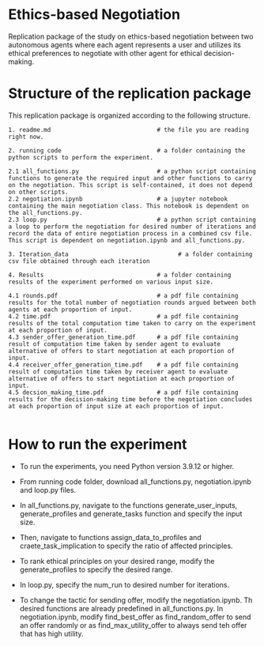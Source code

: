 # Ethics-based Negotiation
Replication package of the study on ethics-based negotiation between two autonomous agents where each agent represents a user and utilizes its ethical preferences to negotiate with other agent for ethical decision-making.

# Structure of the replication package
This replication package is organized according to the following structure.
```
1. readme.md                              # the file you are reading right now.

2. running code                           # a folder containing the python scripts to perform the experiment.

2.1 all_functions.py                      # a python script containing functions to generate the required input and other functions to carry on the negotiation. This script is self-contained, it does not depend on other scripts.
2.2 negotiation.ipynb                     # a jupyter notebook containing the main negotiation class. This notebook is dependent on the all_functions.py.
2.3 loop.py                               # a python script containing a loop to perform the negotiation for desired number of iterations and record the data of entire negotiation process in a combined csv file. This script is dependent on negotiation.ipynb and all_functions.py.

3. Iteration_data                               # a folder containing csv file obtained through each iteration

4. Results                                # a folder containing results of the experiment performed on various input size.

4.1 rounds.pdf                            # a pdf file containing results for the total number of negotiation rounds argued between both agents at each proportion of input.
4.2 time.pdf                              # a pdf file containing results of the total computation time taken to carry on the experiment at each proportion of input.
4.3 sender_offer_generation_time.pdf      # a pdf file containing result of computation time taken by sender agent to evaluate alternative of offers to start negotiation at each proportion of input.
4.4 receiver_offer_generation_time.pdf    # a pdf file containing result of computation time taken by receiver agent to evaluate alternative of offers to start negotiation at each proportion of input.
4.5 decsion_making_time.pdf               # a pdf file containing results for the decision-making time before the negotiation concludes at each proportion of input size at each proportion of input.


```

# How to run the experiment
* To run the experiments, you need Python version 3.9.12 or higher. 
* From running code folder, download all_functions.py, negotiation.ipynb and loop.py files.
* In all_functions.py, navigate to the functions generate_user_inputs, generate_profiles and generate_tasks function and specify the input size.
* Then, navigate to functions assign_data_to_profiles and craete_task_implication to specify the ratio of affected principles.
* To rank ethical principles on your desired range, modify the generate_profiles to specify the desired range.
* In loop.py, specify the num_run to desired number for iterations.

* To change the tactic for sending offer, modify the negotiation.ipynb. Th desired functions are already predefined in all_functions.py. In negotiation.ipynb, modify find_best_offer as find_random_offer to send an offer randomly or as find_max_utility_offer to always send teh offer that has high utility.

